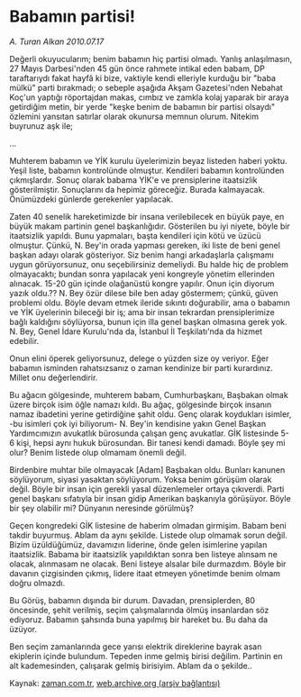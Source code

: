 # Babamın partisi!

*A. Turan Alkan 2010.07.17*

<td class="columnist-detail">
<p>Değerli okuyucularım; benim babamın hiç partisi olmadı. Yanlış anlaşılmasın, 27 Mayıs Darbesi'nden 45 gün önce rahmete intikal eden babam, DP taraftarıydı fakat hayfâ ki bize, vaktiyle kendi elleriyle kurduğu bir "baba mülkü" parti bırakmadı; o sebeple aşağıda Akşam Gazetesi'nden Nebahat Koç'un yaptığı röportajdan makas, cımbız ve zamkla kolaj yaparak bir araya getirdiğim metin, bir yerde "keşke benim de babamın bir partisi olsaydı" özlemini yansıtan satırlar olarak okunursa memnun olurum. Nitekim buyrunuz aşk ile;</p>
<p>
<div id="haberMetinDiv">
<p>...
<p>Muhterem babamın ve YİK kurulu üyelerimizin beyaz listeden haberi yoktu. Yeşil liste, babamın kontrolünde olmuştur. Kendileri babamın kontrolünden çıkmışlardır. Sonuç olarak babama YİK'e ve prensiplerine itaatsizlik gösterilmiştir. Sonuçlarını da hepimiz göreceğiz. Burada kalmayacak. Önümüzdeki günlerde gerekenler yapılacak.
<p>Zaten 40 senelik hareketimizde bir insana verilebilecek en büyük paye, en büyük makam partinin genel başkanlığıdır. Gösterilen bu iyi niyete, böyle bir itaatsizlik yapıldı. Bunu yapmaları, başta kendileri için kötü ve üzücü olmuştur. Çünkü, N. Bey'in orada yapması gereken, iki liste de beni genel başkan adayı olarak gösteriyor. Siz benim hangi arkadaşlarla çalışmamı uygun görüyorsunuz, onu seçebilirsiniz demeliydi. Bu halde hiç de problem olmayacaktı; bundan sonra yapılacak yeni kongreyle yönetim ellerinden alınacak. 15-20 gün içinde olağanüstü kongre yapılır. Onun için diyorum yazık oldu.?? N. Bey özür dilese bile ben aday göstermem; çünkü, güven problemi oldu. Böyle devam etmek ileride sıkıntı doğurabilir, ama o babamın ve YİK üyelerinin bileceği bir iş; ama bir insan tekrardan prensiplerimize bağlı kaldığını söylüyorsa, bunun için illa genel başkan olmasına gerek yok. N. Bey, Genel İdare Kurulu'nda da, İstanbul İl Teşkilatı'nda da hizmet edebilir.
<p>Onun elini öperek geliyorsunuz, delege o yüzden size oy veriyor. Eğer babamın isminden rahatsızsanız o zaman kendinize bir parti kurardınız. Millet onu değerlendirir.
<p>Bu ağacın gölgesinde, muhterem babam, Cumhurbaşkanı, Başbakan olmak üzere birçok isim öğle namazı kıldı. Bu ağaç, gölgesinde birçok insanın namaz ibadetini yerine getirdiğine şahit oldu. Genç olarak koydukları isimler, -bu isimleri çok iyi biliyorum- N. Bey'in kendisine yakın Genel Başkan Yardımcımızın avukatlık bürosunda çalışan genç avukatlar. GİK listesinde 5-6 kişi, hepsi aynı hukuk bürosundan. Bir tanesi kendi damadı. Böyle şey mi olur? Benim listede olup olmamam önemli değil.
<p>Birdenbire muhtar bile olmayacak [Adam] Başbakan oldu. Bunları kanunen söylüyorum, siyasi yasaktan söylüyorum. Yoksa benim görüşüm olarak değil. Böyle bir insan için gerekli yasal düzenlemeler ortaya çıkıverdi. Parti genel başkanı sıfatıyla bir insan gidip Amerikan başkanıyla görüşüyor. Böyle bir şey olabilir mi? Dünyanın neresinde görülmüş?
<p>Geçen kongredeki GİK listesine de haberim olmadan girmişim. Babam beni takdir buyurmuş. Ablam da aynı şekilde. Listede olup olmamak sorun değil. Bizim üzüldüğümüz, davamızın liderine, önde gelen isimlerine yapılan itaatsizlik. Babama bir itaatsizlik yapıldıktan sonra ben listeye alınsam ne olacak, alınmasam ne olacak. Beni listeye alsalar bile durmazdım. Böyle bir davanın çizgisinden çıkmış, lidere itaat etmeyen yönetimde benim olmam doğru olmazdı.
<p>Bu Görüş, babamın dışında bir durum. Davadan, prensiplerden, 80 öncesinde, şehit verilmiş, seçim çalışmalarında ölmüş insanlardan söz ediyoruz. Babamın şahsında buna yapılmış bir hareket bu. Bu daha da üzüyor.
<p>Ben seçim zamanlarında gece yarısı elektrik direklerine bayrak asan ekiplerin içinde bulundum. Tepeden inme gelmiş birisi değilim. Partinin en alt kademesinden, çalışarak gelmiş birisiyim. Ablam da o şekilde..</p></p></p></p></p></p></p></p></p></div>
</p>
<a href="http://web.archive.org/web/20110106195356/mailto:t.alkan@zaman.com.tr">
</a></td>

Kaynak: [zaman.com.tr](http://zaman.com.tr/yazar.do?yazino=1006030), [web.archive.org (arşiv bağlantısı)](http://web.archive.org/web/20110106195356/http://www.zaman.com.tr/yazar.do?yazino=1006030)
